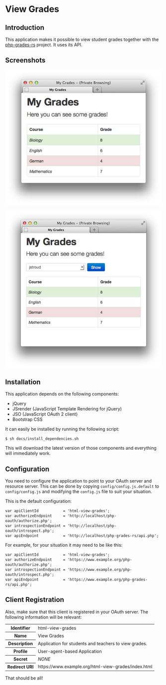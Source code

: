 # View Grades

## Introduction
This application makes it possible to view student grades together with the 
[php-grades-rs](https://github.com/fkooman/php-grades-rs) project. 
It uses its API.

## Screenshots
![html-view-grades-student](https://github.com/fkooman/html-view-grades/raw/master/docs/html-view-grades-student-screenshot.png)

![html-view-grades-teacher](https://github.com/fkooman/html-view-grades/raw/master/docs/html-view-grades-teacher-screenshot.png)

## Installation
This application depends on the following components:

* jQuery
* JSrender (JavaScript Template Rendering for jQuery)
* JSO (JavaScript OAuth 2 client)
* Bootstrap CSS

It can easily be installed by running the following script:

    $ sh docs/install_dependencies.sh

This will download the latest version of those components and everything will
immediately work.

## Configuration
You need to configure the application to point to your OAuth server and 
resource server. This can be done by copying `config/config.js.default` to 
`config/config.js` and modifying the `config.js` file to suit your situation.

This is the default configuration:

    var apiClientId           = 'html-view-grades';
    var authorizeEndpoint     = 'http://localhost/php-oauth/authorize.php';
    var introspectionEndpoint = 'http://localhost/php-oauth/introspect.php';
    var apiEndpoint           = 'http://localhost/php-grades-rs/api.php';

For example, for your situation it may need to be like this:

    var apiClientId           = 'html-view-grades';
    var authorizeEndpoint     = 'https://www.example.org/php-oauth/authorize.php';
    var introspectionEndpoint = 'https://www.example.org/php-oauth/introspect.php';
    var apiEndpoint           = 'https://www.example.org/php-grades-rs/api.php';

## Client Registration
Also, make sure that this client is registered in your OAuth server. The following
information will be relevant:

<table>
  <tr>
    <th>Identifier</th><td>html-view-grades</td>
  </tr>
  <tr>
    <th>Name</th><td>View Grades</td>
  </tr>
  <tr>
    <th>Description</th><td>Application for students and teachers to view grades.</td>
  </tr>
  <tr>
    <th>Profile</th><td>User-agent-based Application</td>
  </tr>
  <tr>
    <th>Secret</th><td><em>NONE</em></td>
  </tr>
  <tr>
    <th>Redirect URI</th><td>https://www.example.org/html-view-grades/index.html</td>
  </tr>
</table>

That should be all!
